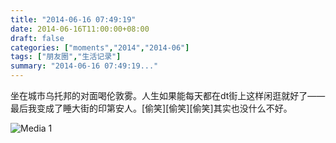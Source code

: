 ```yaml
---
title: "2014-06-16 07:49:19"
date: 2014-06-16T11:00:00+08:00
draft: false
categories: ["moments","2014","2014-06"]
tags: ["朋友圈","生活记录"]
summary: "2014-06-16 07:49:19..."
---
```


坐在城市乌托邦的对面喝伦敦雾。人生如果能每天都在dt街上这样闲逛就好了——最后我变成了睡大街的印第安人。[偷笑][偷笑][偷笑]其实也没什么不好。

![Media 1](/Moments/photos/2014-06-16/201406160749190.jpg)

